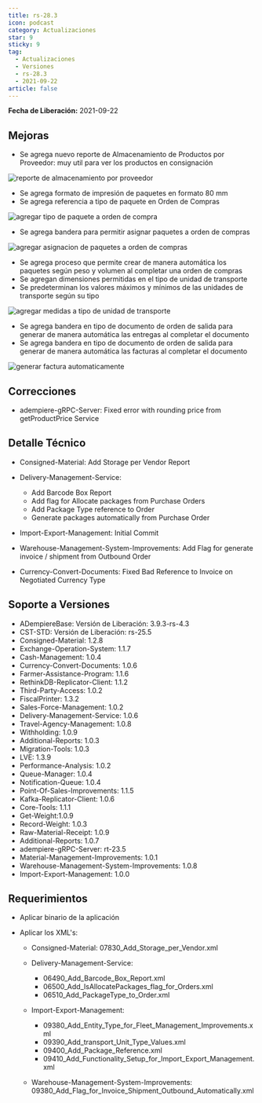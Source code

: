 ```yaml
---
title: rs-28.3
icon: podcast
category: Actualizaciones
star: 9
sticky: 9
tag:
  - Actualizaciones
  - Versiones
  - rs-28.3
  - 2021-09-22
article: false
---
```


**Fecha de Liberación:** 2021-09-22

## Mejoras

- Se agrega nuevo reporte de Almacenamiento de Productos por Proveedor: muy util para ver los productos en consignación

![reporte de almacenamiento por proveedor](/assets/img/downloads/updates/resources/rs-28-2-generate-invoice-shipment-automatically.png)

- Se agrega formato de impresión de paquetes en formato 80 mm
- Se agrega referencia a tipo de paquete en Orden de Compras

![agregar tipo de paquete a orden de compra](/assets/img/downloads/updates/resources/rs-28-2-purchase-order-add-package-allocation.png)

- Se agrega bandera para permitir asignar paquetes a orden de compras

![agregar asignacion de paquetes a orden de compras](/assets/img/downloads/updates/resources/rs-28-2-purchase-order-add-package-type.png)

- Se agrega proceso que permite crear de manera automática los paquetes según peso y volumen al completar una orden de compras
- Se agregan dimensiones permitidas en el tipo de unidad de transporte
- Se predeterminan los valores máximos y mínimos de las unidades de transporte según su tipo

![agregar medidas a tipo de unidad de transporte](/assets/img/downloads/updates/resources/rs-28-2-storage-per-vendor.png)

- Se agrega bandera en tipo de documento de orden de salida para generar de manera automática las entregas al completar el documento
- Se agrega bandera en tipo de documento de orden de salida para generar de manera automática las facturas al completar el documento

![generar factura automaticamente](/assets/img/downloads/updates/resources/rs-28-2-transport-type-add-measures.png)

## Correcciones

- adempiere-gRPC-Server: Fixed error with rounding price from getProductPrice Service

## Detalle Técnico

- Consigned-Material: Add Storage per Vendor Report
- Delivery-Management-Service:

  - Add Barcode Box Report
  - Add flag for Allocate packages from Purchase Orders
  - Add Package Type reference to Order
  - Generate packages automatically from Purchase Order

- Import-Export-Management: Initial Commit
- Warehouse-Management-System-Improvements: Add Flag for generate invoice / shipment from Outbound Order
- Currency-Convert-Documents: Fixed Bad Reference to Invoice on Negotiated Currency Type

## Soporte a Versiones

- ADempiereBase: Versión de Liberación: 3.9.3-rs-4.3
- CST-STD: Versión de Liberación: rs-25.5
- Consigned-Material: 1.2.8
- Exchange-Operation-System: 1.1.7
- Cash-Management: 1.0.4
- Currency-Convert-Documents: 1.0.6
- Farmer-Assistance-Program: 1.1.6
- RethinkDB-Replicator-Client: 1.1.2
- Third-Party-Access: 1.0.2
- FiscalPrinter: 1.3.2
- Sales-Force-Management: 1.0.2
- Delivery-Management-Service: 1.0.6
- Travel-Agency-Management: 1.0.8
- Withholding: 1.0.9
- Additional-Reports: 1.0.3
- Migration-Tools: 1.0.3
- LVE: 1.3.9
- Performance-Analysis: 1.0.2
- Queue-Manager: 1.0.4
- Notification-Queue: 1.0.4
- Point-Of-Sales-Improvements: 1.1.5
- Kafka-Replicator-Client: 1.0.6
- Core-Tools: 1.1.1
- Get-Weight:1.0.9
- Record-Weight: 1.0.3
- Raw-Material-Receipt: 1.0.9
- Additional-Reports: 1.0.7
- adempiere-gRPC-Server: rt-23.5
- Material-Management-Improvements: 1.0.1
- Warehouse-Management-System-Improvements: 1.0.8
- Import-Export-Management: 1.0.0

## Requerimientos

- Aplicar binario de la aplicación
- Aplicar los XML's:

  - Consigned-Material: 07830_Add_Storage_per_Vendor.xml
  - Delivery-Management-Service: 
  
    - 06490_Add_Barcode_Box_Report.xml
    - 06500_Add_IsAllocatePackages_flag_for_Orders.xml
    - 06510_Add_PackageType_to_Order.xml

  - Import-Export-Management:

    - 09380_Add_Entity_Type_for_Fleet_Management_Improvements.xml
    - 09390_Add_transport_Unit_Type_Values.xml
    - 09400_Add_Package_Reference.xml
    - 09410_Add_Functionality_Setup_for_Import_Export_Management.xml

  - Warehouse-Management-System-Improvements: 09380_Add_Flag_for_Invoice_Shipment_Outbound_Automatically.xml
